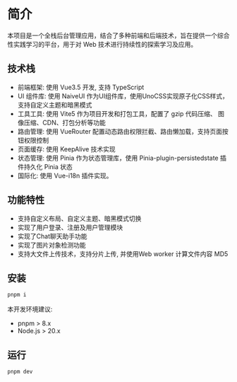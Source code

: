 # 简介

本项目是一个全栈后台管理应用，结合了多种前端和后端技术，旨在提供一个综合性实践学习的平台，用于对 Web 技术进行持续性的探索学习及应用。

## 技术栈

- 前端框架: 使用 Vue3.5 开发, 支持 TypeScript
- UI 组件库: 使用 NaiveUI 作为UI组件库，使用UnoCSS实现原子化CSS样式，支持自定义主题和暗黑模式
- 工具工具: 使用 Vite5 作为项目开发和打包工具，配置了 gzip 代码压缩、 图像压缩、CDN、打包分析等功能
- 路由管理: 使用 VueRouter 配置动态路由权限拦截、路由懒加载，支持页面按钮权限控制
- 页面缓存: 使用 KeepAlive 技术实现
- 状态管理: 使用 Pinia 作为状态管理库，使用 Pinia-plugin-persistedstate 插件持久化 Pinia 状态
- 国际化: 使用 Vue-i18n 插件实现。

## 功能特性

- 支持自定义布局、自定义主题、暗黑模式切换
- 实现了用户登录、注册及用户管理模块
- 实现了Chat聊天助手功能
- 实现了图片对象检测功能
- 支持大文件上传技术，支持分片上传, 并使用Web worker 计算文件内容 MD5

## 安装

```sh
pnpm i
```

本开发环境建议:

- pnpm > 8.x
- Node.js > 20.x

## 运行

```sh
pnpm dev
```
